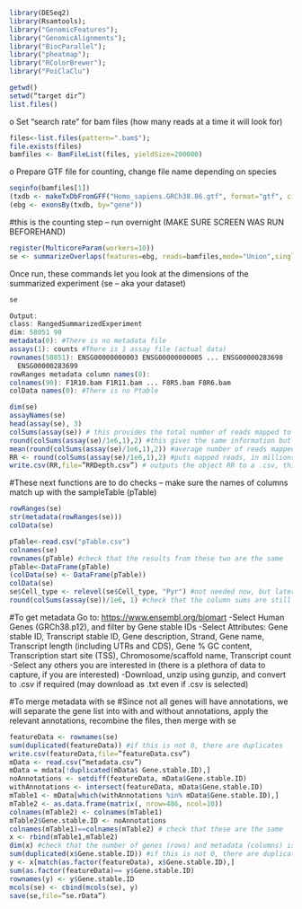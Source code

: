 ```R
library(DESeq2)
library(Rsamtools);
library("GenomicFeatures");
library("GenomicAlignments");
library("BiocParallel");
library("pheatmap");
library("RColorBrewer");
library("PoiClaClu")
```
```R
getwd()
setwd(“target dir”)
list.files()
```

o	Set “search rate” for bam files (how many reads at a time it will look for)

```R
files<-list.files(pattern=".bam$");
file.exists(files)
bamfiles <- BamFileList(files, yieldSize=200000)
```
o	Prepare GTF file for counting, change file name depending on species

```R
seqinfo(bamfiles[1])
(txdb <- makeTxDbFromGFF("Homo_sapiens.GRCh38.86.gtf", format="gtf", circ_seqs=character())) 
(ebg <- exonsBy(txdb, by="gene"))
```
 
 #this is the counting step – run overnight (MAKE SURE SCREEN WAS RUN BEFOREHAND)
```R
register(MulticoreParam(workers=10))
se <- summarizeOverlaps(features=ebg, reads=bamfiles,mode="Union",singleEnd=FALSE,ignore.strand=TRUE,fragments=TRUE)
```


Once run, these commands let you look at the dimensions of the summarized experiment (se – aka your dataset)

```R
se 
```
```R
Output: 
class: RangedSummarizedExperiment 
dim: 58051 90 
metadata(0): #There is no metadata file 
assays(1): counts #There is 1 assay file (actual data) 
rownames(58051): ENSG00000000003 ENSG00000000005 ... ENSG00000283698
  ENSG00000283699
rowRanges metadata column names(0):
colnames(90): F1R10.bam F1R11.bam ... F8R5.bam F8R6.bam
colData names(0): #There is no Ptable
```
```R
dim(se) 
assayNames(se)
head(assay(se), 3) 
colSums(assay(se)) # this provides the total number of reads mapped to exons for each sample
round(colSums(assay(se)/1e6,1),2) #this gives the same information but in millions
mean(round(colSums(assay(se)/1e6,1),2)) #average number of reads mapped to exons across all samples  
RR <- round(colSums(assay(se)/1e6,1),2) #puts mapped reads, in millions, into the object RR – this can be renamed to your liking
write.csv(RR,file=”RRDepth.csv”) # outputs the object RR to a .csv, this also provides the order of the samples – important for integrating with the pTable, make sure your pTable has the names and order in its rows as in the assay file. Save as pTable.csv and upload to .bam directory of cluster.
```
#These next functions are to do checks – make sure the names of columns match up with the sampleTable (pTable)
```R
rowRanges(se)
str(metadata(rowRanges(se))) 
colData(se) 
```
```R
pTable<-read.csv("pTable.csv") 
colnames(se)
rownames(pTable) #check that the results from these two are the same
pTable<-DataFrame(pTable) 
(colData(se) <- DataFrame(pTable)) 
colData(se) 
se$Cell_type <- relevel(se$Cell_type, "Pyr") #not needed now, but later for differential expression
round(colSums(assay(se))/1e6, 1) #check that the column sums are still correct
```

#To get metadata
Go to: https://www.ensembl.org/biomart
-Select Human Genes (GRCh38.p12), and filter by Gene stable IDs
-Select Attributes: Gene stable ID, Transcript stable ID, Gene description, Strand, Gene name, Transcript length (including UTRs and CDS), Gene % GC content, Transcription start site (TSS), Chromosome/scaffold name, Transcript count
-Select any others you are interested in (there is a plethora of data to capture, if you are interested)
-Download, unzip using gunzip, and convert to .csv if required (may download as .txt even if .csv is selected)	


#To merge metadata with se
#Since not all genes will have annotations, we will separate the gene list into with and without annotations, apply the relevant annotations, recombine the files, then merge with se
```R
featureData <- rownames(se)
sum(duplicated(featureData)) #if this is not 0, there are duplicates
write.csv(featureData,file=”featureData.csv”)
mData <- read.csv(“metadata.csv”)
mData = mdata[!duplicated(mData$ Gene.stable.ID),]
noAnnotations <- setdiff(featureData, mData$Gene.stable.ID)
withAnnotations <- intersect(featureData, mData$Gene.stable.ID)
mTable1 <- mData[which(withAnnotations %in% mData$Gene.stable.ID),]
mTable2 <- as.data.frame(matrix(, nrow=486, ncol=10))
colnames(mTable2) <- colnames(mTable1)
mTable2$Gene.stable.ID <- noAnnotations
colnames(mTable1)==colnames(mTable2) # check that these are the same
x <- rbind(mTable1,mTable2)
dim(x) #check that the number of genes (rows) and metadata (columns) is correct
sum(duplicated(x$Gene.stable.ID)) #if this is not 0, there are duplicates
y <- x[match(as.factor(featureData), x$Gene.stable.ID),]
sum(as.factor(featureData)== y$Gene.stable.ID)
rownames(y) <- y$Gene.stable.ID
mcols(se) <- cbind(mcols(se), y)
save(se,file=”se.rData”)
```
